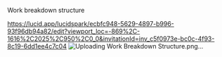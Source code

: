 Work breakdown structure

https://lucid.app/lucidspark/ecbfc948-5629-4897-b996-93f96db94a82/edit?viewport_loc=-869%2C-1616%2C2025%2C950%2C0_0&invitationId=inv_c5f0973e-bc0c-4f93-8c19-6dd1ee4c7c04 
![Uploading Work Breakdown Structure.png…]()

